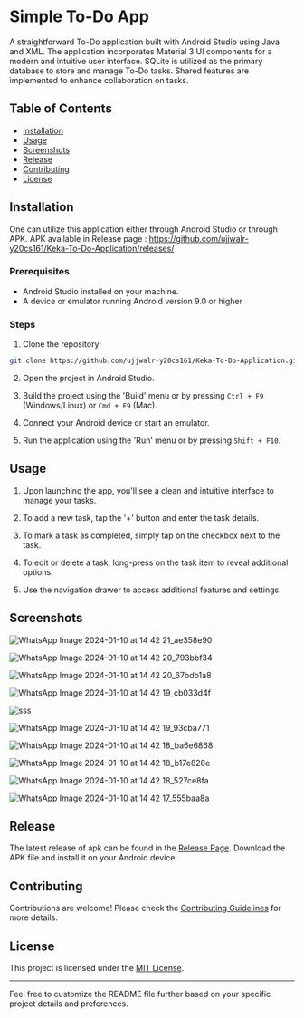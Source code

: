 # Simple To-Do App

A straightforward To-Do application built with Android Studio using Java and XML. The application incorporates Material 3 UI components for a modern and intuitive user interface. SQLite is utilized as the primary database to store and manage To-Do tasks. Shared features are implemented to enhance collaboration on tasks.

## Table of Contents

- [Installation](#installation)
- [Usage](#usage)
- [Screenshots](#screenshots)
- [Release](#release)
- [Contributing](#contributing)
- [License](#license)

## Installation

One can utilize this application either through Android Studio or through APK.
APK available in Release page : https://github.com/ujjwalr-y20cs161/Keka-To-Do-Application/releases/
### Prerequisites

- Android Studio installed on your machine.
- A device or emulator running Android version 9.0 or higher

### Steps

1. Clone the repository:

```bash
git clone https://github.com/ujjwalr-y20cs161/Keka-To-Do-Application.git
```

2. Open the project in Android Studio.

3. Build the project using the 'Build' menu or by pressing `Ctrl + F9` (Windows/Linux) or `Cmd + F9` (Mac).

4. Connect your Android device or start an emulator.

5. Run the application using the 'Run' menu or by pressing `Shift + F10`.

## Usage

1. Upon launching the app, you'll see a clean and intuitive interface to manage your tasks.

2. To add a new task, tap the '+' button and enter the task details.

3. To mark a task as completed, simply tap on the checkbox next to the task.

4. To edit or delete a task, long-press on the task item to reveal additional options.

5. Use the navigation drawer to access additional features and settings.

## Screenshots

![WhatsApp Image 2024-01-10 at 14 42 21_ae358e90](https://github.com/ujjwalr-y20cs161/Keka-To-Do-Application/assets/95554295/14c0ef51-cc11-4df1-b701-487a191d4846)



![WhatsApp Image 2024-01-10 at 14 42 20_793bbf34](https://github.com/ujjwalr-y20cs161/Keka-To-Do-Application/assets/95554295/c1c6109a-e76c-42bd-a812-2ad2675278e2)


![WhatsApp Image 2024-01-10 at 14 42 20_67bdb1a8](https://github.com/ujjwalr-y20cs161/Keka-To-Do-Application/assets/95554295/325f7870-616a-43e6-ab12-d1e9e6f141be)



![WhatsApp Image 2024-01-10 at 14 42 19_cb033d4f](https://github.com/ujjwalr-y20cs161/Keka-To-Do-Application/assets/95554295/1c3d8fa5-caaa-4450-b3b2-8da217ae678c)


![sss](https://github.com/ujjwalr-y20cs161/Keka-To-Do-Application/assets/95554295/d63d004d-52b6-4aa2-a559-e7e780426063)





![WhatsApp Image 2024-01-10 at 14 42 19_93cba771](https://github.com/ujjwalr-y20cs161/Keka-To-Do-Application/assets/95554295/4ec04f52-3431-4ba8-84ce-cf6879db9f87)



![WhatsApp Image 2024-01-10 at 14 42 18_ba6e6868](https://github.com/ujjwalr-y20cs161/Keka-To-Do-Application/assets/95554295/fe784ae5-2f69-486e-8dd3-88a9271dc107)


![WhatsApp Image 2024-01-10 at 14 42 18_b17e828e](https://github.com/ujjwalr-y20cs161/Keka-To-Do-Application/assets/95554295/a260d07f-42a6-45a1-b8d3-f570e88dc23a)


![WhatsApp Image 2024-01-10 at 14 42 18_527ce8fa](https://github.com/ujjwalr-y20cs161/Keka-To-Do-Application/assets/95554295/6d6213d9-a12e-47a7-8179-5d259ff28f05)



![WhatsApp Image 2024-01-10 at 14 42 17_555baa8a](https://github.com/ujjwalr-y20cs161/Keka-To-Do-Application/assets/95554295/84c8942b-a80d-4657-8fb7-bed4c8c88c1c)


## Release

The latest release of apk can be found in the [Release Page](https://github.com/ujjwalr-y20cs161/Keka-To-Do-Application/releases). Download the APK file and install it on your Android device.

## Contributing

Contributions are welcome! Please check the [Contributing Guidelines](CONTRIBUTING.md) for more details.

## License

This project is licensed under the [MIT License](LICENSE).

---

Feel free to customize the README file further based on your specific project details and preferences.

